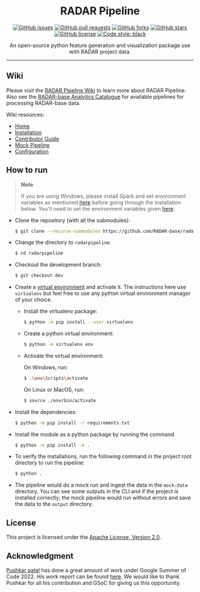 <h1 align="center">RADAR Pipeline</h1>

<p align="center">
<a href="https://github.com/RADAR-base/radarpipeline/issues"><img alt="GitHub issues" src="https://img.shields.io/github/issues/RADAR-base/radarpipeline"></a>
<a href="https://github.com/thepushkarp/radarpipeline/pulls"><img alt="GitHub pull requests" src="https://img.shields.io/github/issues-pr/radar-base/radarpipeline"></a>
<a href="https://github.com/RADAR-base/radarpipeline/network"><img alt="GitHub forks" src="https://img.shields.io/github/forks/RADAR-base/radarpipeline"></a>
<a href="https://github.com/RADAR-base/radarpipeline/stargazers"><img alt="GitHub stars" src="https://img.shields.io/github/stars/RADAR-base/radarpipeline"></a>
<a href="https://github.com/RADAR-base/radarpipeline/blob/main/LICENSE"><img alt="GitHub license" src="https://img.shields.io/github/license/RADAR-base/radarpipeline"></a>
<a href="https://github.com/psf/black"><img alt="Code style: black" src="https://img.shields.io/badge/code%20style-black-000000.svg"></a>
</p>

<p align="center">An open-source python feature generation and visualization package use with RADAR project data.</p>

---

## Wiki

Please visit the [RADAR Pipeline Wiki](https://github.com/RADAR-base/radarpipeline/wiki) to learn more about RADAR Pipeline. Also see the [RADAR-base Analytics Catalogue](https://github.com/RADAR-base-Analytics) for available pipelines for processing RADAR-base data.

Wiki resources:

-   [Home](https://github.com/RADAR-base/radarpipeline/wiki)
-   [Installation](https://github.com/RADAR-base/radarpipeline/wiki/Installation#installation-instructions)
-   [Contributor Guide](https://github.com/RADAR-base/radarpipeline/wiki/Contributor-Guide)
-   [Mock Pipeline](https://github.com/RADAR-base/radarpipeline/wiki/Mock-Pipeline)
-   [Configuration](https://github.com/RADAR-base/radarpipeline/wiki/Configuration)

## How to run

> **Note**
>
> If you are using Windows, please install Spark and set environment variables as mentioned [here](https://sparkbyexamples.com/spark/apache-spark-installation-on-windows/) before going through the installation below. You'll need to set the environment variables given [here](https://spark.apache.org/docs/1.6.0/configuration.html#environment-variables).

-   Clone the repository (with all the submodules):

    ```bash
    $ git clone --recurse-submodules https://github.com/RADAR-base/radarpipeline.git
    ```

-   Change the directory to `radarpipeline`:

    ```bash
    $ cd radarpipeline
    ```

-   Checkout the development branch:

    ```bash
    $ git checkout dev
    ```

-   Create a [virtual environment](https://virtualenv.pypa.io/en/latest/installation.html) and activate it. The instructions here use `virtualenv` but feel free to use any python virtual environment manager of your choice.

    -   Install the virtualenv package:

        ```bash
        $ python -m pip install --user virtualenv
        ```

    -   Create a python virtual environment:

        ```bash
        $ python -m virtualenv env
        ```

    -   Activate the virtual environment:

        On Windows, run:

        ```bash
        $ .\env\Scripts\activate
        ```

        On Linux or MacOS, run:

        ```bash
        $ source ./env/bin/activate
        ```

-   Install the dependencies:

    ```bash
    $ python -m pip install -r requirements.txt
    ```

-   Install the module as a python package by running the command

    ```bash
    $ python -m pip install -e .
    ```

-   To verify the installations, run the following command in the project root directory to run the pipeline:

    ```bash
    $ python .
    ```

-   The pipeline would do a mock run and ingest the data in the `mock-data` directory. You can see some outputs in the CLI and if the project is installed correctly, the mock pipeline would run without errors and save the data to the `output` directory.

## License

This project is licensed under the [ Apache License, Version 2.0](https://github.com/RADAR-base/radarpipeline/blob/main/LICENSE).

## Acknowledgment 

[Pushkar patel](https://github.com/thepushkarp) has done a great amount of work under Google Summer of Code 2022. His work report can be found [here](https://thepushkarp.github.io/RADAR-Base-GSoC-2022-Report/). We would like to thank Pushkar for all his contribution and GSoC for giving us this opportunity. 
